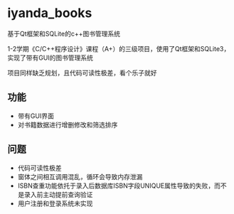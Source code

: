 # iyanda_books
基于Qt框架和SQLite的c++图书管理系统

1-2学期《C/C++程序设计》课程（A+）的三级项目，使用了Qt框架和SQLite3，实现了带有GUI的图书管理系统

项目同样缺乏规划，且代码可读性极差，看个乐子就好


## 功能
- 带有GUI界面
- 对书籍数据进行增删修改和筛选排序


## 问题
- 代码可读性极差
- 窗体之间相互调用混乱，循环会导致内存泄漏
- ISBN查重功能依托于录入后数据库ISBN字段UNIQUE属性导致的失败，而不是录入前主动提前查询验证
- 用户注册和登录系统未实现

